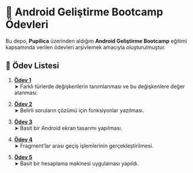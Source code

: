 # 📁 Android Geliştirme Bootcamp Ödevleri

Bu depo, **Pupilica** üzerinden aldığım **Android Geliştirme Bootcamp** eğitimi kapsamında verilen ödevleri arşivlemek amacıyla oluşturulmuştur.

## 📝 Ödev Listesi

1. [**Ödev 1**](https://github.com/falcon3691/Android-Geli-tirme-Bootcamp/tree/main/Odev1)  
   ➤ Farklı türlerde değişkenlerin tanımlanması ve bu değişkenlere değer atanması.

2. [**Ödev 2**](https://github.com/falcon3691/Android-Geli-tirme-Bootcamp/tree/main/Odev2)  
   ➤ Belirli soruların çözümü için fonksiyonlar yazılması.

3. [**Ödev 3**](https://github.com/falcon3691/Android-Geli-tirme-Bootcamp/tree/main/Odev3/Ders4)  
   ➤ Basit bir Android ekran tasarımı yapılması.

4. [**Ödev 4**](https://github.com/falcon3691/Android-Geli-tirme-Bootcamp/tree/main/Odev4)  
   ➤ Fragment’lar arası geçiş işlemlerinin gerçekleştirilmesi.

5. [**Ödev 5**](https://github.com/falcon3691/Android-Geli-tirme-Bootcamp/tree/main/Odev5)  
   ➤ Basit bir hesaplama makinesi uygulaması yapıldı.
